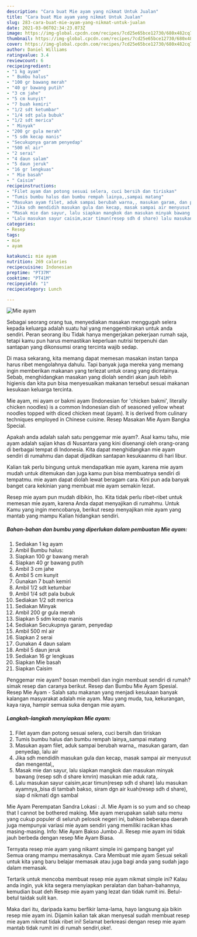 ```yaml
---
description: "Cara buat Mie ayam yang nikmat Untuk Jualan"
title: "Cara buat Mie ayam yang nikmat Untuk Jualan"
slug: 283-cara-buat-mie-ayam-yang-nikmat-untuk-jualan
date: 2021-03-06T02:34:23.073Z
image: https://img-global.cpcdn.com/recipes/7cd25e65bce12730/680x482cq70/mie-ayam-foto-resep-utama.jpg
thumbnail: https://img-global.cpcdn.com/recipes/7cd25e65bce12730/680x482cq70/mie-ayam-foto-resep-utama.jpg
cover: https://img-global.cpcdn.com/recipes/7cd25e65bce12730/680x482cq70/mie-ayam-foto-resep-utama.jpg
author: Daniel Williams
ratingvalue: 3.4
reviewcount: 6
recipeingredient:
- "1 kg ayam"
- " Bumbu halus"
- "100 gr bawang merah"
- "40 gr bawang putih"
- "3 cm jahe"
- "5 cm kunyit"
- "7 buah kemiri"
- "1/2 sdt ketumbar"
- "1/4 sdt pala bubuk"
- "1/2 sdt merica"
- " Minyak"
- "200 gr gula merah"
- "5 sdm kecap manis"
- "Secukupnya garam penyedap"
- "500 ml air"
- "2 serai"
- "4 daun salam"
- "5 daun jeruk"
- "16 gr lengkuas"
- " Mie basah"
- " Caisim"
recipeinstructions:
- "Filet ayam dan potong sesuai selera, cuci bersih dan tiriskan"
- "Tumis bumbu halus dan bumbu rempah lainya,,sampai matang"
- "Masukan ayam filet, aduk sampai berubah warna,, masukan garam, dan penyedap, lalu air"
- "Jika sdh mendidih masukan gula dan kecap, masak sampai air menyusut dan mengental,,"
- "Masak mie dan sayur, lalu siapkan mangkok dan masukan minyak bawang (resep sdh d share kmrin) masukan mie aduk rata,."
- "Lalu masukan sayur caisim,acar timun(resep sdh d share) lalu masukan ayamnya,,bisa di tambah bakso, siram dgn air kuah(resep sdh d share), siap d nikmati dgn sambal"
categories:
- Resep
tags:
- mie
- ayam

katakunci: mie ayam 
nutrition: 269 calories
recipecuisine: Indonesian
preptime: "PT37M"
cooktime: "PT41M"
recipeyield: "1"
recipecategory: Lunch

---
```



![Mie ayam](https://img-global.cpcdn.com/recipes/7cd25e65bce12730/680x482cq70/mie-ayam-foto-resep-utama.jpg)

Sebagai seorang orang tua, menyediakan masakan menggugah selera kepada keluarga adalah suatu hal yang menggembirakan untuk anda sendiri. Peran seorang ibu Tidak hanya mengerjakan pekerjaan rumah saja, tetapi kamu pun harus memastikan keperluan nutrisi terpenuhi dan santapan yang dikonsumsi orang tercinta wajib sedap.

Di masa  sekarang, kita memang dapat memesan masakan instan tanpa harus ribet mengolahnya dahulu. Tapi banyak juga mereka yang memang ingin memberikan makanan yang terlezat untuk orang yang dicintainya. Sebab, menghidangkan masakan yang diolah sendiri akan jauh lebih higienis dan kita pun bisa menyesuaikan makanan tersebut sesuai makanan kesukaan keluarga tercinta. 

Mie ayam, mi ayam or bakmi ayam (Indonesian for &#39;chicken bakmi&#39;, literally chicken noodles) is a common Indonesian dish of seasoned yellow wheat noodles topped with diced chicken meat (ayam). It is derived from culinary techniques employed in Chinese cuisine. Resep Masakan Mie Ayam Bangka Special.

Apakah anda adalah salah satu penggemar mie ayam?. Asal kamu tahu, mie ayam adalah sajian khas di Nusantara yang kini disenangi oleh orang-orang di berbagai tempat di Indonesia. Kita dapat menghidangkan mie ayam sendiri di rumahmu dan dapat dijadikan santapan kesukaanmu di hari libur.

Kalian tak perlu bingung untuk mendapatkan mie ayam, karena mie ayam mudah untuk ditemukan dan juga kamu pun bisa membuatnya sendiri di tempatmu. mie ayam dapat diolah lewat beragam cara. Kini pun ada banyak banget cara kekinian yang membuat mie ayam semakin lezat.

Resep mie ayam pun mudah dibikin, lho. Kita tidak perlu ribet-ribet untuk memesan mie ayam, karena Anda dapat menyajikan di rumahmu. Untuk Kamu yang ingin mencobanya, berikut resep menyajikan mie ayam yang mantab yang mampu Kalian hidangkan sendiri.

<!--inarticleads1-->

##### Bahan-bahan dan bumbu yang diperlukan dalam pembuatan Mie ayam:

1. Sediakan 1 kg ayam
1. Ambil  Bumbu halus:
1. Siapkan 100 gr bawang merah
1. Siapkan 40 gr bawang putih
1. Ambil 3 cm jahe
1. Ambil 5 cm kunyit
1. Gunakan 7 buah kemiri
1. Ambil 1/2 sdt ketumbar
1. Ambil 1/4 sdt pala bubuk
1. Sediakan 1/2 sdt merica
1. Sediakan  Minyak
1. Ambil 200 gr gula merah
1. Siapkan 5 sdm kecap manis
1. Sediakan Secukupnya garam, penyedap
1. Ambil 500 ml air
1. Siapkan 2 serai
1. Gunakan 4 daun salam
1. Ambil 5 daun jeruk
1. Sediakan 16 gr lengkuas
1. Siapkan  Mie basah
1. Siapkan  Caisim


Penggemar mie ayam? bosan membeli dan ingin membuat sendiri di rumah? simak resep dan caranya berikut. Resep dan Bumbu Mie Ayam Spesial. Resep Mie Ayam - Salah satu makanan yang menjadi kesukaan banyak kalangan masyarakat adalah mie ayam. Mau yang muda, tua, kekurangan, kaya raya, hampir semua suka dengan mie ayam. 

<!--inarticleads2-->

##### Langkah-langkah menyiapkan Mie ayam:

1. Filet ayam dan potong sesuai selera, cuci bersih dan tiriskan
1. Tumis bumbu halus dan bumbu rempah lainya,,sampai matang
1. Masukan ayam filet, aduk sampai berubah warna,, masukan garam, dan penyedap, lalu air
1. Jika sdh mendidih masukan gula dan kecap, masak sampai air menyusut dan mengental,,
1. Masak mie dan sayur, lalu siapkan mangkok dan masukan minyak bawang (resep sdh d share kmrin) masukan mie aduk rata,.
1. Lalu masukan sayur caisim,acar timun(resep sdh d share) lalu masukan ayamnya,,bisa di tambah bakso, siram dgn air kuah(resep sdh d share), siap d nikmati dgn sambal


Mie Ayam Perempatan Sandra Lokasi : Jl. Mie Ayam is so yum and so cheap that I cannot be bothered making. Mie ayam merupakan salah satu menu yang cukup populer di seluruh pelosok negeri ini, bahkan beberapa daerah juga mempunyai variasi mie ayam sendiri yang memiliki racikan khas masing-masing. Info: Mie Ayam Bakso Jumbo Jl. Resep mie ayam ini tidak jauh berbeda dengan resep Mie Ayam Biasa. 

Ternyata resep mie ayam yang nikamt simple ini gampang banget ya! Semua orang mampu memasaknya. Cara Membuat mie ayam Sesuai sekali untuk kita yang baru belajar memasak atau juga bagi anda yang sudah jago dalam memasak.

Tertarik untuk mencoba membuat resep mie ayam nikmat simple ini? Kalau anda ingin, yuk kita segera menyiapkan peralatan dan bahan-bahannya, kemudian buat deh Resep mie ayam yang lezat dan tidak rumit ini. Betul-betul taidak sulit kan. 

Maka dari itu, daripada kamu berfikir lama-lama, hayo langsung aja bikin resep mie ayam ini. Dijamin kalian tak akan menyesal sudah membuat resep mie ayam nikmat tidak ribet ini! Selamat berkreasi dengan resep mie ayam mantab tidak rumit ini di rumah sendiri,oke!.

